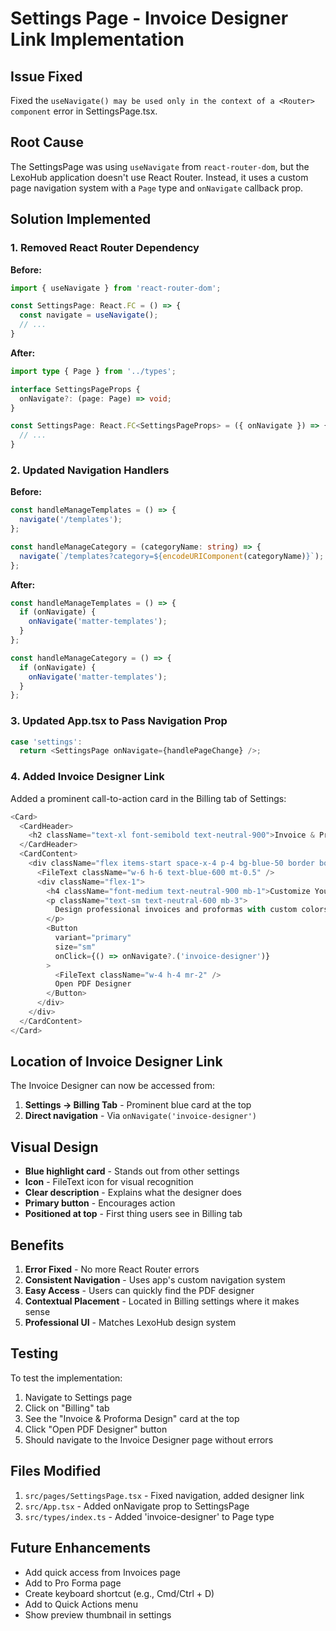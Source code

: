 # Settings Page - Invoice Designer Link Implementation

## Issue Fixed
Fixed the `useNavigate() may be used only in the context of a <Router> component` error in SettingsPage.tsx.

## Root Cause
The SettingsPage was using `useNavigate` from `react-router-dom`, but the LexoHub application doesn't use React Router. Instead, it uses a custom page navigation system with a `Page` type and `onNavigate` callback prop.

## Solution Implemented

### 1. Removed React Router Dependency
**Before:**
```typescript
import { useNavigate } from 'react-router-dom';

const SettingsPage: React.FC = () => {
  const navigate = useNavigate();
  // ...
}
```

**After:**
```typescript
import type { Page } from '../types';

interface SettingsPageProps {
  onNavigate?: (page: Page) => void;
}

const SettingsPage: React.FC<SettingsPageProps> = ({ onNavigate }) => {
  // ...
}
```

### 2. Updated Navigation Handlers
**Before:**
```typescript
const handleManageTemplates = () => {
  navigate('/templates');
};

const handleManageCategory = (categoryName: string) => {
  navigate(`/templates?category=${encodeURIComponent(categoryName)}`);
};
```

**After:**
```typescript
const handleManageTemplates = () => {
  if (onNavigate) {
    onNavigate('matter-templates');
  }
};

const handleManageCategory = () => {
  if (onNavigate) {
    onNavigate('matter-templates');
  }
};
```

### 3. Updated App.tsx to Pass Navigation Prop
```typescript
case 'settings':
  return <SettingsPage onNavigate={handlePageChange} />;
```

### 4. Added Invoice Designer Link
Added a prominent call-to-action card in the Billing tab of Settings:

```typescript
<Card>
  <CardHeader>
    <h2 className="text-xl font-semibold text-neutral-900">Invoice & Proforma Design</h2>
  </CardHeader>
  <CardContent>
    <div className="flex items-start space-x-4 p-4 bg-blue-50 border border-blue-200 rounded-lg">
      <FileText className="w-6 h-6 text-blue-600 mt-0.5" />
      <div className="flex-1">
        <h4 className="font-medium text-neutral-900 mb-1">Customize Your PDF Design</h4>
        <p className="text-sm text-neutral-600 mb-3">
          Design professional invoices and proformas with custom colors, fonts, branding, and layout options.
        </p>
        <Button
          variant="primary"
          size="sm"
          onClick={() => onNavigate?.('invoice-designer')}
        >
          <FileText className="w-4 h-4 mr-2" />
          Open PDF Designer
        </Button>
      </div>
    </div>
  </CardContent>
</Card>
```

## Location of Invoice Designer Link
The Invoice Designer can now be accessed from:
1. **Settings → Billing Tab** - Prominent blue card at the top
2. **Direct navigation** - Via `onNavigate('invoice-designer')`

## Visual Design
- **Blue highlight card** - Stands out from other settings
- **Icon** - FileText icon for visual recognition
- **Clear description** - Explains what the designer does
- **Primary button** - Encourages action
- **Positioned at top** - First thing users see in Billing tab

## Benefits
1. **Error Fixed** - No more React Router errors
2. **Consistent Navigation** - Uses app's custom navigation system
3. **Easy Access** - Users can quickly find the PDF designer
4. **Contextual Placement** - Located in Billing settings where it makes sense
5. **Professional UI** - Matches LexoHub design system

## Testing
To test the implementation:
1. Navigate to Settings page
2. Click on "Billing" tab
3. See the "Invoice & Proforma Design" card at the top
4. Click "Open PDF Designer" button
5. Should navigate to the Invoice Designer page without errors

## Files Modified
1. `src/pages/SettingsPage.tsx` - Fixed navigation, added designer link
2. `src/App.tsx` - Added onNavigate prop to SettingsPage
3. `src/types/index.ts` - Added 'invoice-designer' to Page type

## Future Enhancements
- Add quick access from Invoices page
- Add to Pro Forma page
- Create keyboard shortcut (e.g., Cmd/Ctrl + D)
- Add to Quick Actions menu
- Show preview thumbnail in settings
